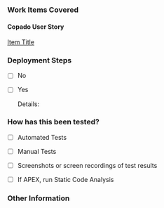 ### Work Items Covered
<!-- Please provide links to the work items covered in PR -->
#### Copado User Story
[Item Title](url)

### Deployment Steps
<!-- Are there additional deployment steps in the user story? -->
- [ ] No
- [ ] Yes

  Details:

### How has this been tested?
- [ ] Automated Tests 
<!-- Describe Testing Approach -->
- [ ] Manual Tests 
<!-- Describe the steps taken when testing this PR manually -->
- [ ] Screenshots or screen recordings of test results 
<!-- Include test documentation to make it easier to review the PR -->
- [ ] If APEX, run Static Code Analysis 
<!-- Include before and after SCA scores -->


### Other Information
<!--
Provide additional information relevant to reviewers ex.:
- Justification for no tests
- Alternate approaches considered
- Changes that Break existing features
-->

<!--
[Markdown Cheatsheet](https://enterprise.github.com/downloads/en/markdown-cheatsheet.pdf)
-->
